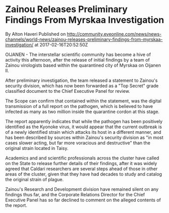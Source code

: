# Zainou Releases Preliminary Findings From Myrskaa Investigation
By Alton Haveri
Published on http://community.eveonline.com/news/news-channels/world-news/zainou-releases-preliminary-findings-from-myrskaa-investigation/ at 2017-02-16T20:52:50Z

OIJANEN - The interstellar scientific community has become a hive of activity this afternoon, after the release of initial findings by a team of Zainou virologists based within the quarantined city of Myrskaa on Oijanen II.

After preliminary investigation, the team released a statement to Zainou's security division, which has now been forwarded as a "Top Secret" grade classified document to the Chief Executive Panel for review.

The Scope can confirm that contained within the statement, was the digital transmission of a full report on the pathogen, which is believed to have infected as many as two million inside the quarantine cordon at this stage.

The report apparently indicates that while the pathogen has been positively identified as the Kyonoke virus, it would appear that the current outbreak is of a newly identified strain which attacks its host in a different manner, and has been described by sources within Zainou's security division as "in most cases slower acting, but far more voracious and destructive" than the original strain located in Taisy.

Academics and and scientific professionals across the cluster have called on the State to release further details of their findings, after it was widely agreed that Caldari researchers are several steps ahead of those in other areas of the cluster, given that they have had decades to study and catalog the original strain of plague.

Zainou's Research and Development division have remained silent on any findings thus far, and the Corporate Relations Director for the Chief Executive Panel has so far declined to comment on the alleged contents of the report.

